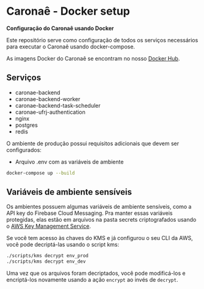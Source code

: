 # Caronaê - Docker setup

**Configuração do Caronaê usando Docker**

Este repositório serve como configuração de todos os serviços necessários para executar o Caronaê
usando docker-compose.

As imagens Docker do Caronaê se encontram no nosso [Docker Hub](https://hub.docker.com/u/caronae/).


## Serviços

* caronae-backend
* caronae-backend-worker
* caronae-backend-task-scheduler
* caronae-ufrj-authentication
* nginx
* postgres
* redis

O ambiente de produção possui requisitos adicionais que devem ser configurados:

* Arquivo .env com as variáveis de ambiente

```bash
docker-compose up --build
```


## Variáveis de ambiente sensíveis

Os ambientes possuem algumas variáveis de ambiente sensíveis, como a API key do Firebase Cloud Messaging.
Pra manter essas variáveis protegidas, elas estão em arquivos na pasta secrets criptografados usando
o [AWS Key Management Service](https://aws.amazon.com/kms/).

Se você tem acesso às chaves do KMS e já configurou o seu CLI da AWS, você pode decriptá-las usando
o script kms:

```bash
./scripts/kms decrypt env_prod
./scripts/kms decrypt env_dev
```

Uma vez que os arquivos foram decriptados, você pode modificá-los e encriptá-los novamente usando a
ação `encrypt` ao invés de `decrypt`.
